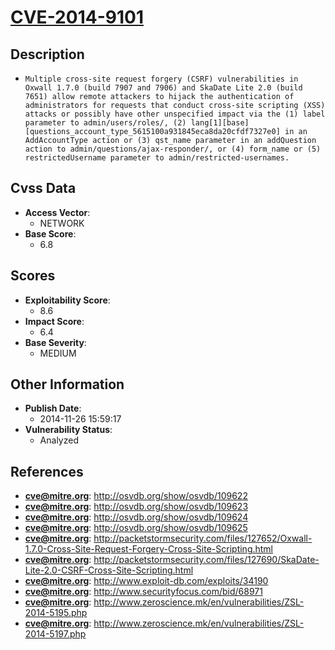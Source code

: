 
# [CVE-2014-9101](https://cve.mitre.org/cgi-bin/cvename.cgi?name=CVE-2014-9101)

## Description

- `Multiple cross-site request forgery (CSRF) vulnerabilities in Oxwall 1.7.0 (build 7907 and 7906) and SkaDate Lite 2.0 (build 7651) allow remote attackers to hijack the authentication of administrators for requests that conduct cross-site scripting (XSS) attacks or possibly have other unspecified impact via the (1) label parameter to admin/users/roles/, (2) lang[1][base][questions_account_type_5615100a931845eca8da20cfdf7327e0] in an AddAccountType action or (3) qst_name parameter in an addQuestion action to admin/questions/ajax-responder/, or (4) form_name or (5) restrictedUsername parameter to admin/restricted-usernames.`

## Cvss Data

- **Access Vector**:
  - NETWORK
- **Base Score**:
  - 6.8

## Scores

- **Exploitability Score**:
  - 8.6
- **Impact Score**:
  - 6.4
- **Base Severity**:
  - MEDIUM

## Other Information

- **Publish Date**:
  - 2014-11-26 15:59:17
- **Vulnerability Status**:
  - Analyzed

## References

- **cve@mitre.org**: http://osvdb.org/show/osvdb/109622
- **cve@mitre.org**: http://osvdb.org/show/osvdb/109623
- **cve@mitre.org**: http://osvdb.org/show/osvdb/109624
- **cve@mitre.org**: http://osvdb.org/show/osvdb/109625
- **cve@mitre.org**: http://packetstormsecurity.com/files/127652/Oxwall-1.7.0-Cross-Site-Request-Forgery-Cross-Site-Scripting.html
- **cve@mitre.org**: http://packetstormsecurity.com/files/127690/SkaDate-Lite-2.0-CSRF-Cross-Site-Scripting.html
- **cve@mitre.org**: http://www.exploit-db.com/exploits/34190
- **cve@mitre.org**: http://www.securityfocus.com/bid/68971
- **cve@mitre.org**: http://www.zeroscience.mk/en/vulnerabilities/ZSL-2014-5195.php
- **cve@mitre.org**: http://www.zeroscience.mk/en/vulnerabilities/ZSL-2014-5197.php
